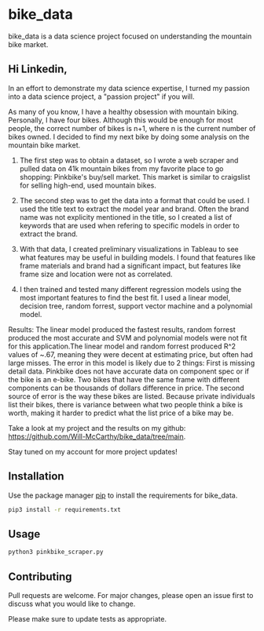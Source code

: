 # bike_data

bike_data is a data science project focused on understanding the mountain bike market.

## Hi Linkedin,



In an effort to demonstrate my data science expertise, I turned my passion into a data science project, a "passion project" if you will.



As many of you know, I have a healthy obsession with mountain biking. Personally, I have four bikes. Although this would be enough for most people, the correct number of bikes is n+1, where n is the current number of bikes owned. I decided to find my next bike by doing some analysis on the mountain bike market.



1) The first step was to obtain a dataset, so I wrote a web scraper and pulled data on 41k mountain bikes from my favorite place to go shopping: Pinkbike's buy/sell market. This market is similar to craigslist for selling high-end, used mountain bikes. 

2) The second step was to get the data into a format that could be used. I used the title text to extract the model year and brand. Often the brand name was not explicity mentioned in the title, so I created a list of keywords that are used when refering to specific models in order to extract the brand.   

3) With that data, I created preliminary visualizations in Tableau to see what features may be useful in building models. I found that features like frame materials and brand had a significant impact, but features like frame size and location were not as correlated. 

4) I then trained and tested many different regression models using the most important features to find the best fit. I used a linear model, decision tree, random forrest, support vector machine and a polynomial model. 

Results: The linear model produced the fastest results, random forrest produced the most accurate and SVM and polynomial models were not fit for this application.The linear model and random forrest produced R^2 values of ~.67, meaning they were decent at estimating price, but often had large misses. The error in this model is likely due to 2 things: 
First is missing detail data. Pinkbike does not have accurate data on component spec or if the bike is an e-bike. Two bikes that have the same frame with different components can be thousands of dollars difference in price. 
The second source of error is the way these bikes are listed. Because private individuals list their bikes, there is variance between what two people think a bike is worth, making it harder to predict what the list price of a bike may be.   

Take a look at my project and the results on my github: https://github.com/Will-McCarthy/bike_data/tree/main.

Stay tuned on my account for more project updates!

## Installation

Use the package manager [pip](https://pip.pypa.io/en/stable/) to install the requirements for bike_data.

```bash
pip3 install -r requirements.txt
```


## Usage

```bash
python3 pinkbike_scraper.py
```

## Contributing

Pull requests are welcome. For major changes, please open an issue first
to discuss what you would like to change.

Please make sure to update tests as appropriate.
